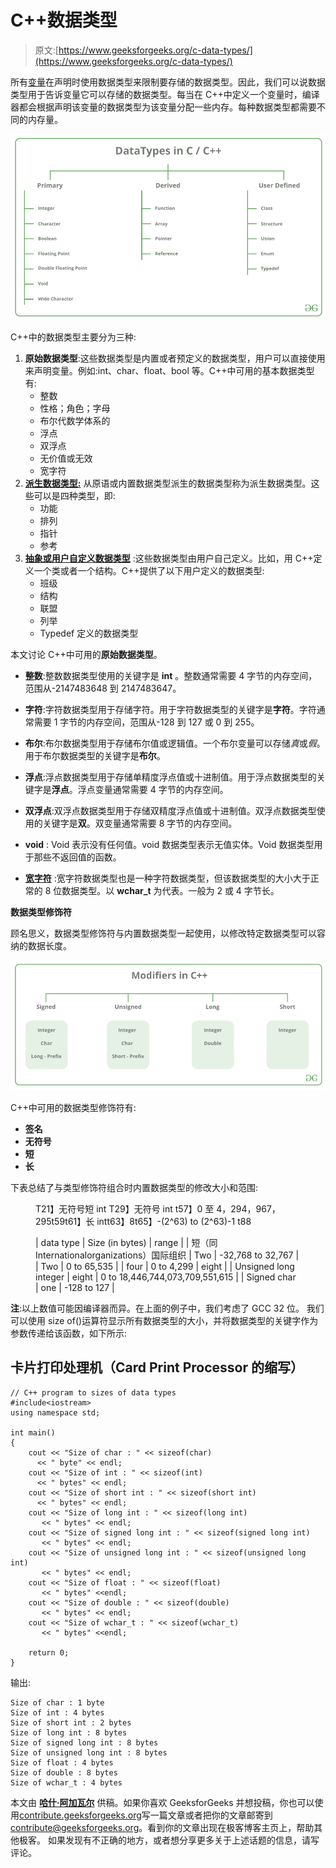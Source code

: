 # C++数据类型

> 原文:[https://www.geeksforgeeks.org/c-data-types/](https://www.geeksforgeeks.org/c-data-types/)

所有[变量](https://www.geeksforgeeks.org/variables-and-keywords-in-c/)在声明时使用数据类型来限制要存储的数据类型。因此，我们可以说数据类型用于告诉变量它可以存储的数据类型。每当在 C++中定义一个变量时，编译器都会根据声明该变量的数据类型为该变量分配一些内存。每种数据类型都需要不同的内存量。

![](img/e34f4bbc81e4786f2a7e8a88974702de.png)

C++中的数据类型主要分为三种:

1.  **原始数据类型**:这些数据类型是内置或者预定义的数据类型，用户可以直接使用来声明变量。例如:int、char、float、bool 等。C++中可用的基本数据类型有:
    *   整数
    *   性格；角色；字母
    *   布尔代数学体系的
    *   浮点
    *   双浮点
    *   无价值或无效
    *   宽字符
2.  [**派生数据类型:**](https://www.geeksforgeeks.org/derived-data-types-in-c/) 从原语或内置数据类型派生的数据类型称为派生数据类型。这些可以是四种类型，即:
    *   功能
    *   排列
    *   指针
    *   参考
3.  [**抽象或用户自定义数据类型**](https://www.geeksforgeeks.org/user-defined-derived-data-types-in-c/) :这些数据类型由用户自己定义。比如，用 C++定义一个类或者一个结构。C++提供了以下用户定义的数据类型:
    *   班级
    *   结构
    *   联盟
    *   列举
    *   Typedef 定义的数据类型

本文讨论 C++中可用的**原始数据类型**。

*   **整数**:整数数据类型使用的关键字是 **int** 。整数通常需要 4 字节的内存空间，范围从-2147483648 到 2147483647。

*   **字符**:字符数据类型用于存储字符。用于字符数据类型的关键字是**字符**。字符通常需要 1 字节的内存空间，范围从-128 到 127 或 0 到 255。

*   **布尔**:布尔数据类型用于存储布尔值或逻辑值。一个布尔变量可以存储*真*或*假*。用于布尔数据类型的关键字是**布尔**。

*   **浮点**:浮点数据类型用于存储单精度浮点值或十进制值。用于浮点数据类型的关键字是**浮点**。浮点变量通常需要 4 字节的内存空间。

*   **双浮点**:双浮点数据类型用于存储双精度浮点值或十进制值。双浮点数据类型使用的关键字是**双**。双变量通常需要 8 字节的内存空间。

*   **void** : Void 表示没有任何值。void 数据类型表示无值实体。Void 数据类型用于那些不返回值的函数。

*   [**宽字符**](https://www.geeksforgeeks.org/wide-char-and-library-functions-in-c/) :宽字符数据类型也是一种字符数据类型，但该数据类型的大小大于正常的 8 位数据类型。以 **wchar_t** 为代表。一般为 2 或 4 字节长。

**数据类型修饰符**

顾名思义，数据类型修饰符与内置数据类型一起使用，以修改特定数据类型可以容纳的数据长度。

![](img/7b5b8b45e057b506562ee7529258fea1.png)

C++中可用的数据类型修饰符有:

*   **签名**
*   **无符号**
*   **短**
*   **长**

下表总结了与类型修饰符组合时内置数据类型的修改大小和范围:

<figure class="table">T21】无符号短 int T29】无符号 int t57】0 至 4，294，967，295t59t61】长 intt63】8t65】-(2^63) to (2^63)-1 t88

| data type | Size (in bytes) | range |
| 短（同 Internationalorganizations）国际组织 | Two | -32,768 to 32,767 |
| Two | 0 to 65,535 |
| four | 0 to 4,299 | eight |
| Unsigned long integer | eight | 0 to 18,446,744,073,709,551,615 |
| Signed char | one | -128 to 127 |

</figure>

**注**:以上数值可能因编译器而异。在上面的例子中，我们考虑了 GCC 32 位。
我们可以使用 size of()运算符显示所有数据类型的大小，并将数据类型的关键字作为参数传递给该函数，如下所示:

## 卡片打印处理机（Card Print Processor 的缩写）

```
// C++ program to sizes of data types
#include<iostream>
using namespace std;

int main()
{
    cout << "Size of char : " << sizeof(char)
      << " byte" << endl;
    cout << "Size of int : " << sizeof(int)
      << " bytes" << endl;
    cout << "Size of short int : " << sizeof(short int)
      << " bytes" << endl;
    cout << "Size of long int : " << sizeof(long int)
       << " bytes" << endl;
    cout << "Size of signed long int : " << sizeof(signed long int)
       << " bytes" << endl;
    cout << "Size of unsigned long int : " << sizeof(unsigned long int)
       << " bytes" << endl;
    cout << "Size of float : " << sizeof(float)
       << " bytes" <<endl;
    cout << "Size of double : " << sizeof(double)
       << " bytes" << endl;
    cout << "Size of wchar_t : " << sizeof(wchar_t)
       << " bytes" <<endl;

    return 0;
}
```

输出:

```
Size of char : 1 byte
Size of int : 4 bytes
Size of short int : 2 bytes
Size of long int : 8 bytes
Size of signed long int : 8 bytes
Size of unsigned long int : 8 bytes
Size of float : 4 bytes
Size of double : 8 bytes
Size of wchar_t : 4 bytes
```

本文由 [**哈什·阿加瓦尔**](https://www.facebook.com/harsh.agarwal.16752) 供稿。如果你喜欢 GeeksforGeeks 并想投稿，你也可以使用[contribute.geeksforgeeks.org](http://www.contribute.geeksforgeeks.org)写一篇文章或者把你的文章邮寄到 contribute@geeksforgeeks.org。看到你的文章出现在极客博客主页上，帮助其他极客。
如果发现有不正确的地方，或者想分享更多关于上述话题的信息，请写评论。